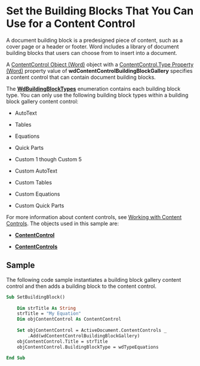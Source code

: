 
# Set the Building Blocks That You Can Use for a Content Control

A document building block is a predesigned piece of content, such as a cover page or a header or footer. Word includes a library of document building blocks that users can choose from to insert into a document. 

A  [ContentControl Object (Word)](783dec26-9b63-11f8-6187-985f9c815f27.md) object with a [ContentControl.Type Property (Word)](24f4099d-b4ad-c7be-60a4-e23ede378208.md) property value of **wdContentControlBuildingBlockGallery** specifies a content control that can contain document building blocks.

The  **[WdBuildingBlockTypes](be7fcedb-04fd-f27d-8f36-3120ca263f06.md)** enumeration contains each building block type. You can only use the following building block types within a building block gallery content control:


- AutoText
    
- Tables
    
- Equations
    
- Quick Parts
    
- Custom 1 though Custom 5
    
- Custom AutoText
    
- Custom Tables
    
- Custom Equations
    
- Custom Quick Parts
    
For more information about content controls, see  [Working with Content Controls](b4092c71-a383-f1db-8d68-de69e8d8a86b.md).
The objects used in this sample are:

-  **[ContentControl](783dec26-9b63-11f8-6187-985f9c815f27.md)**
    
-  **[ContentControls](2595eea9-df68-edce-3a51-069cad14bb87.md)**
    

## Sample

The following code sample instantiates a building block gallery content control and then adds a building block to the content control.


```vb
Sub SetBuildingBlock()
 
    Dim strTitle As String
    strTitle = "My Equation"
    Dim objContentControl As ContentControl
     
    Set objContentControl = ActiveDocument.ContentControls _
        .Add(wdContentControlBuildingBlockGallery)
    objContentControl.Title = strTitle
    objContentControl.BuildingBlockType = wdTypeEquations
   
End Sub
```

